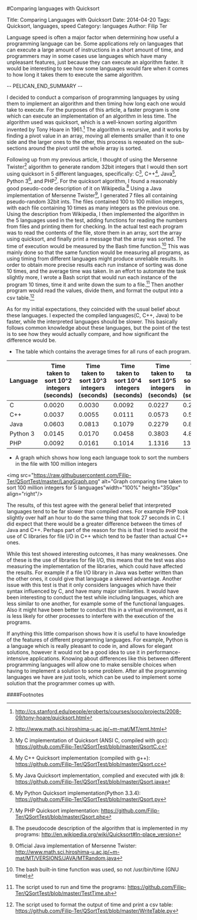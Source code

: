 #Comparing languages with Quicksort

Title: Comparing Languages with Quicksort
Date: 2014-04-20
Tags: Quicksort, languages, speed
Category: languages
Author: Filip Ter

Language speed is often a major factor when determining how useful a programming language can be. Some applications rely on languages that can execute a large amount of instructions in a short amount of time, and programmers may in some cases use languages which have many unpleasant features, just because they can execute an algorithm faster. It would be interesting to see how some languages would fare when it comes to how long it takes them to execute the same algorithm. 

-- PELICAN_END_SUMMARY --

I decided to conduct a comparison of programming languages by using them to implement an algorithm and then timing how long each one would take to execute. For the purposes of this article, a faster program is one which can execute an implementation of an algorithm in less time. The algorithm used was quicksort, which is a well-known sorting algorithm invented by Tony Hoare in 1961.[^thoare] The algorithm is recursive, and it works by finding a pivot value in an array, moving all elements smaller than it to one side and the larger ones to the other, this process is repeated on the sub-sections around the pivot until the whole array is sorted. 

Following up from my previous article, I thought of using the Mersenne Twister[^mt] algorithm to generate random 32bit integers that I would then sort using quicksort in 5 different languages, specifically: C[^c], C++[^cpp], Java[^java], Python 3[^py], and PHP[^php]. For the quicksort algorithm, I found a reasonably good pseudo-code description of it on Wikipedia.[^wiki] Using a Java implementation of Mersenne Twister[^mtjava], I generated 7 files all containing pseudo-random 32bit ints. The files contained 100 to 100 million integers, with each file containing 10 times as many integers as the previous one. Using the description from Wikipedia, I then implemented the algorithm in the 5 languages used in the test, adding functions for reading the numbers from files and printing them for checking.  In the actual test each program was to read the contents of the file, store them in an array, sort the array using quicksort, and finally print a message that the array was sorted. The time of execution would be measured by the Bash time function.[^bashtime] This was mainly done so that the same function would be measuring all programs,  as using timing from different languages might produce unreliable results. In order to obtain more precise results each run instance of sorting was done 10 times, and the average time was taken. In an effort to automate the task slightly more, I wrote a Bash script that would run each instance of the program 10 times, time it and write down the sum to a file.[^bashscript] Then another program would read the values, divide them, and format the output into a csv table.[^writetable]

As for my initial expectations, they coincided with the usual belief about these languages. I expected the compiled languages(C, C++, Java) to be faster, while the interpreted languages should be slower. This basically follows common knowledge about these languages, but the point of the test is to see how they would actually compare, and how significant the difference would be. 
	
* The table which contains the average times for all runs of each program.

| Language | Time taken to sort 10^2 integers (seconds) | Time taken to sort 10^3 integers (seconds) | Time taken to sort 10^4 integers (seconds) | Time taken to sort 10^5 integers (seconds) | Time taken to sort 10^6 integers (seconds) | Time taken to sort 10^7 integers (seconds) | Time taken to sort 10^8 integers (seconds) |
|----------|--------------------------------------------|--------------------------------------------|--------------------------------------------|--------------------------------------------|--------------------------------------------|--------------------------------------------|--------------------------------------------|
| C        | 0.0020                                      | 0.0030                                      | 0.0092                                     | 0.0227                                     | 0.2242                                     | 2.5311                                     | 27.8197                                    |
| C++      | 0.0037                                     | 0.0055                                     | 0.0111                                     | 0.0573                                     | 0.5693                                     | 5.9676                                     | 62.1247                                    |
| Java     | 0.0603                                     | 0.0813                                     | 0.1079                                     | 0.2279                                     | 0.8806                                     | 7.2826                                     | 71.9754                                    |
| Python 3 | 0.0145                                     | 0.0170                                     | 0.0458                                     | 0.3803                                     | 4.8301                                     | 60.1167                                    | 757.3374                                   |
| PHP      | 0.0092                                     | 0.0161                                     | 0.1014                                     | 1.1316                                     | 13.9871                                    | 174.4720                                    | 2091.9820                                   |

* A graph which shows how long each language took to sort the numbers in the file with 100 million integers

<img src="https://raw.githubusercontent.com/Filip-Ter/QSortTest/master/LangGraph.png" alt="Graph comparing time taken to sort 100 million integers for 5 languages"width="100%" height="350px" align="right"/>


The results, of this test agree with the general belief that interpreted languages tend to be far slower than compiled ones. For example PHP took slightly over half an hour to do the same thing that took 27 seconds in C. I did expect that there would be a greater difference between the times of Java and C++. Perhaps part of the reason for this is that I tried to avoid the use of C libraries for file I/O in C++ which tend to be faster than actual C++ ones.

While this test showed interesting outcomes, it has many weaknesses. One of these is the use of libraries for file I/O, this means that the test was also measuring the implementation of the libraries, which could have affected the results. For example if a file I/O library in Java was better written than the other ones, it could give that language a skewed advantage. Another issue with this test is that it only considers languages which have their syntax influenced by C, and have many major similarities. It would have been interesting to conduct the test while including languages, which are less similar to one another, for example some of the functional languages. Also it might have been better to conduct this in a virtual environment, as it is less likely for other processes to interfere with the execution of the programs. 

If anything this little comparison shows how it is useful to have knowledge of the features of different programming languages. For example, Python is a language which is really pleasant to code in, and allows for elegant solutions, however it would not be a good idea to use it in performance-intensive applications. Knowing about differences like this between different programming languages will allow one to make sensible choices when having to implement a solution to some problem. After all the programming languages we have are just tools, which can be used to implement some solution that the programmer comes up with.


####Footnotes

[^thoare]: <http://cs.stanford.edu/people/eroberts/courses/soco/projects/2008-09/tony-hoare/quicksort.html>

[^mt]: <http://www.math.sci.hiroshima-u.ac.jp/~m-mat/MT/emt.html>

[^c]: My C implementation of Quicksort (ANSI C, compiled with gcc): <https://github.com/Filip-Ter/QSortTest/blob/master/QsortC.c>

[^cpp]: My C++ Quicksort implementation (compiled with g++): <https://github.com/Filip-Ter/QSortTest/blob/master/Qsort.cc>

[^java]: My Java Quicksort implementation, complied and executed with jdk 8: <https://github.com/Filip-Ter/QSortTest/blob/master/Qsort.java>

[^py]: My Python Quicksort implementation(Python 3.3.4): <https://github.com/Filip-Ter/QSortTest/blob/master/Qsort.py>

[^php]: My PHP Quicksort implementation: <https://github.com/Filip-Ter/QSortTest/blob/master/Qsort.php>

[^mtjava]: Official Java implementation of Mersenne Twister: <http://www.math.sci.hiroshima-u.ac.jp/~m-mat/MT/VERSIONS/JAVA/MTRandom.java>

[^wiki]: The pseudocode description of the algorithm that is implemented in my programs: <http://en.wikipedia.org/wiki/Quicksort#In-place_version>

[^bashtime]: The bash built-in time function was used, so not /usr/bin/time (GNU time)

[^bashscript]: The script used to run and time the programs: <https://github.com/Filip-Ter/QSortTest/blob/master/TestTime.sh>

[^writetable]: The script used to format the output of time and print a csv table: <https://github.com/Filip-Ter/QSortTest/blob/master/WriteTable.py>


